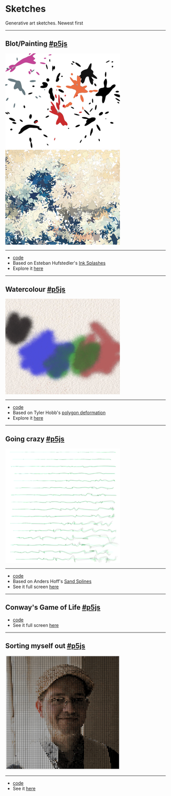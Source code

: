 # Sketches

Generative art sketches. Newest first

---

## Blot/Painting [#p5js](https://p5js.org)

<img src="samples/blot.jpg" width="360"/> <img src="samples/painting.jpg" width="360"/>

---
- [code](blot-painting/)
- Based on Esteban Hufstedler's [Ink Splashes](https://estebanhufstedler.com/2018/10/02/splash/)
- Explore it [here](https://rberenguel.github.io/sketches/blot-painting/)

---

## Watercolour [#p5js](https://p5js.org)

<img src="samples/watercolour.jpg" width="360"/>

---
- [code](watercolour/watercolour.js)
- Based on Tyler Hobb's [polygon deformation](https://tylerxhobbs.com/essays/2017/a-generative-approach-to-simulating-watercolor-paints)
- Explore it [here](https://rberenguel.github.io/sketches/watercolour/)


---

## Going crazy [#p5js](https://p5js.org)

<img src="samples/crazy.jpg" width="360"/>

---
- [code](crazy/crazy.js)
- Based on Anders Hoff's [Sand Splines](https://inconvergent.net/generative/sand-spline/)
- See it full screen [here](https://rberenguel.github.io/sketches/crazy/)

---

## Conway's Game of Life [#p5js](https://p5js.org)
- [code](life/life.js)
- See it full screen [here](https://rberenguel.github.io/sketches/life/)

---

## Sorting myself out [#p5js](https://p5js.org)

<img src="samples/sorting.gif" width="360"/>

---
- [code](sorting/sorting.js) 
- See it [here](https://mostlymaths.net/2020/05/sorting-myself-out.html/)
